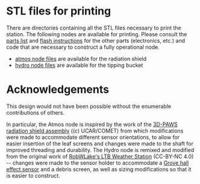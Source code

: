 # STL files for printing

There are directories containing all the STL files necessary to print the 
station.  The following nodes are available for printing.  Please consult
the [parts list](https://drive.google.com/file/d/1Hnn0Ms2DzVQgRFmGBpLQ9W2NGEz2gopc/view?usp=sharing) and [flash instructions](https://github.com/ClimateChangeXplorers/xplorer-manual/tree/master/flash) for the other parts (electronics, etc.) 
and code that are necessary to construct a fully operational node.

* [atmos node files](./atmos) are available for the radiation shield
* [hydro node files](./hydro) are available for the tipping bucket

# Acknowledgements

This design would not have been possible without the enumerable contributions of others.

In particular, the Atmos node is inspired by the work of the [3D-PAWS radiation shield assembly](https://sites.google.com/ucar.edu/3dpaws/instruments/radiation-shield) ((c) UCAR/COMET)
from which modifications were made to accommodate different sensor orientations, to allow
for easier insertion of the leaf screens and changes were made to the shaft for 
improved threading and durability. The Hydro node is remixed and modified from the 
original work of [RobWLake's LTB Weather Station](https://www.thingiverse.com/thing:2849562) 
(CC-BY-NC 4.0) -- changes were made to the sensor holder to accommodate a [Grove hall effect sensor](https://wiki.seeedstudio.com/Grove-Hall_Sensor/) and a debris screen, 
as well as sizing modifications so that it is easier to construct.
